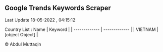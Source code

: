 

## Google Trends Keywords Scraper 
 
Last Update 18-05-2022 , 04:15:12

Country List :
 Name  | Keyword |
| ------------- | ------------- |
| VIETNAM | [object Object] |



© Abdul Muttaqin 
